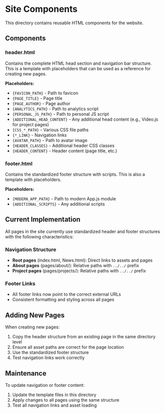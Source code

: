 # Site Components

This directory contains reusable HTML components for the website.

## Components

### header.html

Contains the complete HTML head section and navigation bar structure. This is a template with placeholders that can be used as a reference for creating new pages.

**Placeholders:**

- `{FAVICON_PATH}` - Path to favicon
- `{PAGE_TITLE}` - Page title
- `{PAGE_AUTHOR}` - Page author
- `{ANALYTICS_PATH}` - Path to analytics script
- `{PERSONAL_JS_PATH}` - Path to personal JS script
- `{ADDITIONAL_HEAD_CONTENT}` - Any additional head content (e.g., Video.js for project pages)
- `{CSS_*_PATH}` - Various CSS file paths
- `{*_LINK}` - Navigation links
- `{AVATAR_PATH}` - Path to avatar image
- `{HEADER_CLASSES}` - Additional header CSS classes
- `{HEADER_CONTENT}` - Header content (page title, etc.)

### footer.html

Contains the standardized footer structure with scripts. This is also a template with placeholders.

**Placeholders:**

- `{MODERN_APP_PATH}` - Path to modern App.js module
- `{ADDITIONAL_SCRIPTS}` - Any additional scripts

## Current Implementation

All pages in the site currently use standardized header and footer structures with the following characteristics:

### Navigation Structure

- **Root pages** (index.html, News.html): Direct links to assets and pages
- **About pages** (pages/about/): Relative paths with `../../` prefix
- **Project pages** (pages/projects/): Relative paths with `../../` prefix

### Footer Links

- All footer links now point to the correct external URLs
- Consistent formatting and styling across all pages

## Adding New Pages

When creating new pages:

1. Copy the header structure from an existing page in the same directory level
2. Ensure all asset paths are correct for the page location
3. Use the standardized footer structure
4. Test navigation links work correctly

## Maintenance

To update navigation or footer content:

1. Update the template files in this directory
2. Apply changes to all pages using the same structure
3. Test all navigation links and asset loading
